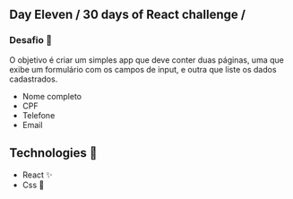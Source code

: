 ## Day Eleven / 30 days of React challenge / 

### Desafio :unicorn: 
O objetivo é criar um simples app que deve conter duas páginas, uma que exibe um formulário com os campos de input, e outra que liste os dados cadastrados.

* Nome completo
* CPF
* Telefone
* Email


## Technologies :mag_right:
* React :sparkles:
* Css :nail_care:

